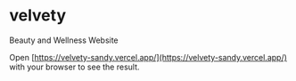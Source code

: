 # velvety

Beauty and Wellness Website

Open [https://velvety-sandy.vercel.app/](https://velvety-sandy.vercel.app/) with your browser to see the result.
